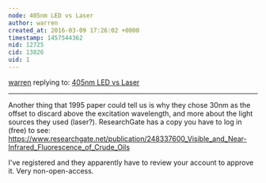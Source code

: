 ```yaml
---
node: 405nm LED vs Laser
author: warren
created_at: 2016-03-09 17:26:02 +0000
timestamp: 1457544362
nid: 12725
cid: 13826
uid: 1
---
```




[warren](../profile/warren) replying to: [405nm LED vs Laser](../notes/stoft/02-23-2016/405nm-led-vs-laser)

----
Another thing that 1995 paper could tell us is why they chose 30nm as the offset to discard above the excitation wavelength, and more about the light sources they used (laser?). ResearchGate has a copy you have to log in (free) to see: https://www.researchgate.net/publication/248337600_Visible_and_Near-Infrared_Fluorescence_of_Crude_Oils

I've registered and they apparently have to review your account to approve it. Very non-open-access.